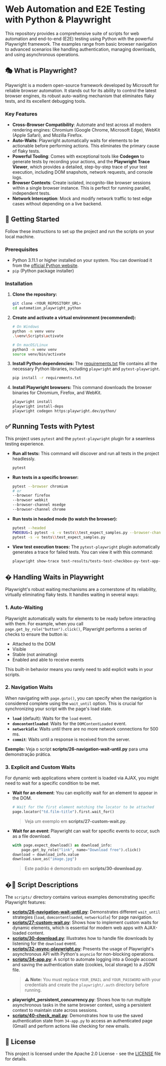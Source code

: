 # Web Automation and E2E Testing with Python & Playwright

This repository provides a comprehensive suite of scripts for web automation and end-to-end (E2E) testing using Python with the powerful Playwright framework. The examples range from basic browser navigation to advanced scenarios like handling authentication, managing downloads, and using asynchronous operations.

## 🎭 What is Playwright?

Playwright is a modern open-source framework developed by Microsoft for reliable browser automation. It stands out for its ability to control the latest browser engines, its robust auto-waiting mechanism that eliminates flaky tests, and its excellent debugging tools.

### Key Features

*   **Cross-Browser Compatibility**: Automate and test across all modern rendering engines: Chromium (Google Chrome, Microsoft Edge), WebKit (Apple Safari), and Mozilla Firefox.
*   **Auto-Waits**: Playwright automatically waits for elements to be actionable before performing actions. This eliminates the primary cause of flaky tests.
*   **Powerful Tooling**: Comes with exceptional tools like **Codegen** to generate tests by recording your actions, and the **Playwright Trace Viewer**, which provides a detailed, step-by-step trace of your test execution, including DOM snapshots, network requests, and console logs.
*   **Browser Contexts**: Create isolated, incognito-like browser sessions within a single browser instance. This is perfect for running parallel, independent tests.
*   **Network Interception**: Mock and modify network traffic to test edge cases without depending on a live backend.

## 🚀 Getting Started

Follow these instructions to set up the project and run the scripts on your local machine.

### Prerequisites

*   Python 3.11.1 or higher installed on your system. You can download it from the [official Python website](https://www.python.org/downloads/).
*   `pip` (Python package installer)

### Installation

1.  **Clone the repository:**
    ```sh
    git clone <YOUR_REPOSITORY_URL>
    cd automation_playwright_python
    ```

2.  **Create and activate a virtual environment (recommended):**
    ```sh
    # On Windows
    python -m venv venv
    .\venv\Scripts\activate

    # On macOS/Linux
    python3 -m venv venv
    source venv/bin/activate
    ```

3.  **Install Python dependencies:**
    The [requirements.txt](requirements.txt) file contains all the necessary Python libraries, including `playwright` and `pytest-playwright`.
    ```sh
    pip install -r requirements.txt
    ```

4.  **Install Playwright browsers:**
    This command downloads the browser binaries for Chromium, Firefox, and WebKit.
    ```sh
    playwright install
    playwright install-deps
    playwright codegen https:playwright.dev/python/
    ```

## ✅ Running Tests with Pytest

This project uses `pytest` and the `pytest-playwright` plugin for a seamless testing experience.

*   **Run all tests:**
    This command will discover and run all tests in the project headlessly.
    ```sh
    pytest
    ```

*   **Run tests in a specific browser:**
    ```sh
    pytest --browser chromium
    # or 
    --browser firefox
    --browser webkit
    --browser-channel msedge
    --browser-channel chrome
    ```

*   **Run tests in headed mode (to watch the browser):**
    ```sh
    pytest --headed
    PWDEBUG=1 pytest -s -v tests\\test_expect_samples.py --browser-channel msedge --browser chromium
    pytest -s -v tests\\test_expect_samples.py
    ```

*   **View test execution traces:**
    The `pytest-playwright` plugin automatically generates a trace for failed tests. You can view it with this command:
    ```sh
    playwright show-trace test-results/tests-test-checkbox-py-test-app-chromium/trace.zip
    ```

## � Handling Waits in Playwright

Playwright's robust waiting mechanisms are a cornerstone of its reliability, virtually eliminating flaky tests. It handles waiting in several ways:

### 1. Auto-Waiting

Playwright automatically waits for elements to be ready before interacting with them. For example, when you call `page.get_by_role("button").click()`, Playwright performs a series of checks to ensure the button is:

*   Attached to the DOM
*   Visible
*   Stable (not animating)
*   Enabled and able to receive events

This built-in behavior means you rarely need to add explicit waits in your scripts.

### 2. Navigation Waits

When navigating with `page.goto()`, you can specify when the navigation is considered complete using the `wait_until` option. This is crucial for synchronizing your script with the page's load state.

*   **`load`** (default): Waits for the `load` event.
*   **`domcontentloaded`**: Waits for the `DOMContentLoaded` event.
*   **`networkidle`**: Waits until there are no more network connections for 500 ms.
*   **`commit`**: Waits until a response is received from the server.

**Exemplo:** Veja o script **scripts/26-navigation-wait-until.py** para uma demonstração prática.

### 3. Explicit and Custom Waits

For dynamic web applications where content is loaded via AJAX, you might need to wait for a specific condition to be met.

*   **Wait for an element**: You can explicitly wait for an element to appear in the DOM.
    ```python
    # Wait for the first element matching the locator to be attached
    page.locator("td.film-title").first.wait_for()
    ```
    > Veja um exemplo em **scripts/27-custom-wait.py**.

*   **Wait for an event**: Playwright can wait for specific events to occur, such as a file download.
    ```python
    with page.expect_download() as download_info:
        page.get_by_role("link", name="Download free").click()
    download = download_info.value
    download.save_as("image.jpg")
    ```
    > Este padrão é demonstrado em **scripts/30-download.py**.

## �📜 Script Descriptions

The `scripts/` directory contains various examples demonstrating specific Playwright features:

*   **[scripts/26-navigation-wait-until.py](scripts/26-navigation-wait-until.py)**: Demonstrates different `wait_until` strategies (`load`, `domcontentloaded`, `networkidle`) for page navigation.
*   **[scripts/27-custom-wait.py](scripts/27-custom-wait.py)**: Shows how to implement custom waits for dynamic elements, which is essential for modern web apps with AJAX-loaded content.
*   **[scripts/30-download.py](scripts/30-download.py)**: Illustrates how to handle file downloads by listening for the `download` event.
*   **[scripts/32-async-playwright.py](scripts/32-async-playwright.py)**: Presents the usage of Playwright's asynchronous API with Python's `asyncio` for non-blocking operations.
*   **[scripts/34-app.py](scripts/34-app.py)**: A script to automate logging into a Google account and saving the authentication state (cookies, local storage) to a JSON file.
    > **⚠️ Note:** You must replace `YOUR_EMAIL` and `YOUR_PASSWORD` with your credentials and create the `playwright/.auth` directory before running.
*   **playwright_persistent_concurrency.py**: Shows how to run multiple asynchronous tasks in the same browser context, using a persistent context to maintain state across sessions.
*   **[scripts/40-check_mail.py](scripts/40-check_mail.py)**: Demonstrates how to use the saved authentication state from `34-app.py` to access an authenticated page (Gmail) and perform actions like checking for new emails.

## 📄 License

This project is licensed under the Apache 2.0 License - see the [LICENSE](LICENSE) file for details.